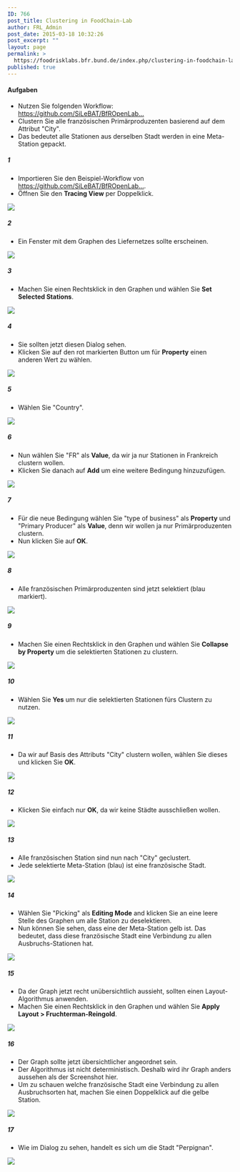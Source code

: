 ```yaml
---
ID: 766
post_title: Clustering in FoodChain-Lab
author: FRL_Admin
post_date: 2015-03-18 10:32:26
post_excerpt: ""
layout: page
permalink: >
  https://foodrisklabs.bfr.bund.de/index.php/clustering-in-foodchain-lab-2/
published: true
---
```

<h4>Aufgaben</h4>
<ul>
<li>Nutzen Sie folgenden Workflow: <a href="https://github.com/SiLeBAT/BfROpenLabResources/raw/master/GitHubPages/workflows/FCL_Example.zip" target="_blank">https://github.com/SiLeBAT/BfROpenLab...</a></li>
<li>Clustern Sie alle französischen Primärproduzenten basierend auf dem Attribut "City".</li>
<li>Das bedeutet alle Stationen aus derselben Stadt werden in eine Meta-Station gepackt.</li>
</ul>
<h5>1</h5>
<ul>
<li>Importieren Sie den Beispiel-Workflow von <a href="https://github.com/SiLeBAT/BfROpenLabResources/raw/master/GitHubPages/workflows/FCL_Example.zip" target="_blank">https://github.com/SiLeBAT/BfROpenLab...</a>.</li>
<li>Öffnen Sie den <b>Tracing View</b> per Doppelklick.</li>
</ul>
<a href="https://github.com/SiLeBAT/BfROpenLabResources/raw/master/GitHubPages/documents/foodchainlab_cluster/1.png"><img class="aligncenter size-full" src="https://github.com/SiLeBAT/BfROpenLabResources/raw/master/GitHubPages/documents/foodchainlab_cluster/1.png"/></a>
<h5>2</h5>
<ul>
<li>Ein Fenster mit dem Graphen des Liefernetzes sollte erscheinen.</li>
</ul>
<a href="https://github.com/SiLeBAT/BfROpenLabResources/raw/master/GitHubPages/documents/foodchainlab_cluster/2.png"><img class="aligncenter size-full" src="https://github.com/SiLeBAT/BfROpenLabResources/raw/master/GitHubPages/documents/foodchainlab_cluster/2.png"/></a>
<h5>3</h5>
<ul>
<li>Machen Sie einen Rechtsklick in den Graphen und wählen Sie <b>Set Selected Stations</b>.</li>
</ul>
<a href="https://github.com/SiLeBAT/BfROpenLabResources/raw/master/GitHubPages/documents/foodchainlab_cluster/3.png"><img class="aligncenter size-full" src="https://github.com/SiLeBAT/BfROpenLabResources/raw/master/GitHubPages/documents/foodchainlab_cluster/3.png"/></a>
<h5>4</h5>
<ul>
<li>Sie sollten jetzt diesen Dialog sehen.</li>
<li>Klicken Sie auf den rot markierten Button um für <b>Property</b> einen anderen Wert zu wählen.</li>
</ul>
<a href="https://github.com/SiLeBAT/BfROpenLabResources/raw/master/GitHubPages/documents/foodchainlab_cluster/4.png"><img class="aligncenter size-full" src="https://github.com/SiLeBAT/BfROpenLabResources/raw/master/GitHubPages/documents/foodchainlab_cluster/4.png"/></a>
<h5>5</h5>
<ul>
<li>Wählen Sie "Country".</li>
</ul>
<a href="https://github.com/SiLeBAT/BfROpenLabResources/raw/master/GitHubPages/documents/foodchainlab_cluster/5.png"><img class="aligncenter size-full" src="https://github.com/SiLeBAT/BfROpenLabResources/raw/master/GitHubPages/documents/foodchainlab_cluster/5.png"/></a>
<h5>6</h5>
<ul>
<li>Nun wählen Sie "FR" als <b>Value</b>, da wir ja nur Stationen in Frankreich clustern wollen.</li>
<li>Klicken Sie danach auf <b>Add</b> um eine weitere Bedingung hinzuzufügen.</li>
</ul>
<a href="https://github.com/SiLeBAT/BfROpenLabResources/raw/master/GitHubPages/documents/foodchainlab_cluster/6.png"><img class="aligncenter size-full" src="https://github.com/SiLeBAT/BfROpenLabResources/raw/master/GitHubPages/documents/foodchainlab_cluster/6.png"/></a>
<h5>7</h5>
<ul>
<li>Für die neue Bedingung wählen Sie "type of business" als <b>Property</b> und "Primary Producer" als <b>Value</b>, denn wir wollen ja nur Primärproduzenten clustern.</li>
<li>Nun klicken Sie auf <b>OK</b>.</li>
</ul>
<a href="https://github.com/SiLeBAT/BfROpenLabResources/raw/master/GitHubPages/documents/foodchainlab_cluster/7.png"><img class="aligncenter size-full" src="https://github.com/SiLeBAT/BfROpenLabResources/raw/master/GitHubPages/documents/foodchainlab_cluster/7.png"/></a>
<h5>8</h5>
<ul>
<li>Alle französischen Primärproduzenten sind jetzt selektiert (blau markiert).</li>
</ul>
<a href="https://github.com/SiLeBAT/BfROpenLabResources/raw/master/GitHubPages/documents/foodchainlab_cluster/8.png"><img class="aligncenter size-full" src="https://github.com/SiLeBAT/BfROpenLabResources/raw/master/GitHubPages/documents/foodchainlab_cluster/8.png"/></a>
<h5>9</h5>
<ul>
<li>Machen Sie einen Rechtsklick in den Graphen und wählen Sie <b>Collapse by Property</b> um die selektierten Stationen zu clustern.</li>
</ul>
<a href="https://github.com/SiLeBAT/BfROpenLabResources/raw/master/GitHubPages/documents/foodchainlab_cluster/9.png"><img class="aligncenter size-full" src="https://github.com/SiLeBAT/BfROpenLabResources/raw/master/GitHubPages/documents/foodchainlab_cluster/9.png"/></a>
<h5>10</h5>
<ul>
<li>Wählen Sie <b>Yes</b> um nur die selektierten Stationen fürs Clustern zu nutzen.</li>
</ul>
<a href="https://github.com/SiLeBAT/BfROpenLabResources/raw/master/GitHubPages/documents/foodchainlab_cluster/10.png"><img class="aligncenter size-full" src="https://github.com/SiLeBAT/BfROpenLabResources/raw/master/GitHubPages/documents/foodchainlab_cluster/10.png"/></a>
<h5>11</h5>
<ul>
<li>Da wir auf Basis des Attributs "City" clustern wollen, wählen Sie dieses und klicken Sie <b>OK</b>.</li>
</ul>
<a href="https://github.com/SiLeBAT/BfROpenLabResources/raw/master/GitHubPages/documents/foodchainlab_cluster/11.png"><img class="aligncenter size-full" src="https://github.com/SiLeBAT/BfROpenLabResources/raw/master/GitHubPages/documents/foodchainlab_cluster/11.png"/></a>
<h5>12</h5>
<ul>
<li>Klicken Sie einfach nur <b>OK</b>, da wir keine Städte ausschließen wollen.</li>
</ul>
<a href="https://github.com/SiLeBAT/BfROpenLabResources/raw/master/GitHubPages/documents/foodchainlab_cluster/12.png"><img class="aligncenter size-full" src="https://github.com/SiLeBAT/BfROpenLabResources/raw/master/GitHubPages/documents/foodchainlab_cluster/12.png"/></a>
<h5>13</h5>
<ul>
<li>Alle französischen Station sind nun nach "City" geclustert.</li>
<li>Jede selektierte Meta-Station (blau) ist eine französische Stadt.</li>
</ul>
<a href="https://github.com/SiLeBAT/BfROpenLabResources/raw/master/GitHubPages/documents/foodchainlab_cluster/13.png"><img class="aligncenter size-full" src="https://github.com/SiLeBAT/BfROpenLabResources/raw/master/GitHubPages/documents/foodchainlab_cluster/13.png"/></a>
<h5>14</h5>
<ul>
<li>Wählen Sie "Picking" als <b>Editing Mode</b> and klicken Sie an eine leere Stelle des Graphen um alle Station zu deselektieren.</li>
<li>Nun können Sie sehen, dass eine der Meta-Station gelb ist. Das bedeutet, dass diese französische Stadt eine Verbindung zu allen Ausbruchs-Stationen hat.</li>
</ul>
<a href="https://github.com/SiLeBAT/BfROpenLabResources/raw/master/GitHubPages/documents/foodchainlab_cluster/14.png"><img class="aligncenter size-full" src="https://github.com/SiLeBAT/BfROpenLabResources/raw/master/GitHubPages/documents/foodchainlab_cluster/14.png"/></a>
<h5>15</h5>
<ul>
<li>Da der Graph jetzt recht unübersichtlich aussieht, sollten einen Layout-Algorithmus anwenden.</li>
<li>Machen Sie einen Rechtsklick in den Graphen und wählen Sie <b>Apply Layout > Fruchterman-Reingold</b>.</li>
</ul>
<a href="https://github.com/SiLeBAT/BfROpenLabResources/raw/master/GitHubPages/documents/foodchainlab_cluster/15.png"><img class="aligncenter size-full" src="https://github.com/SiLeBAT/BfROpenLabResources/raw/master/GitHubPages/documents/foodchainlab_cluster/15.png"/></a>
<h5>16</h5>
<ul>
<li>Der Graph sollte jetzt übersichtlicher angeordnet sein.</li>
<li>Der Algorithmus ist nicht deterministisch. Deshalb wird ihr Graph anders aussehen als der Screenshot hier.</li>
<li>Um zu schauen welche französische Stadt eine Verbindung zu allen Ausbruchsorten hat, machen Sie einen Doppelklick auf die gelbe Station.</li>
</ul>
<a href="https://github.com/SiLeBAT/BfROpenLabResources/raw/master/GitHubPages/documents/foodchainlab_cluster/16.png"><img class="aligncenter size-full" src="https://github.com/SiLeBAT/BfROpenLabResources/raw/master/GitHubPages/documents/foodchainlab_cluster/16.png"/></a>
<h5>17</h5>
<ul>
<li>Wie im Dialog zu sehen, handelt es sich um die Stadt "Perpignan".</li>
</ul>
<a href="https://github.com/SiLeBAT/BfROpenLabResources/raw/master/GitHubPages/documents/foodchainlab_cluster/17.png"><img class="aligncenter size-full" src="https://github.com/SiLeBAT/BfROpenLabResources/raw/master/GitHubPages/documents/foodchainlab_cluster/17.png"/></a>